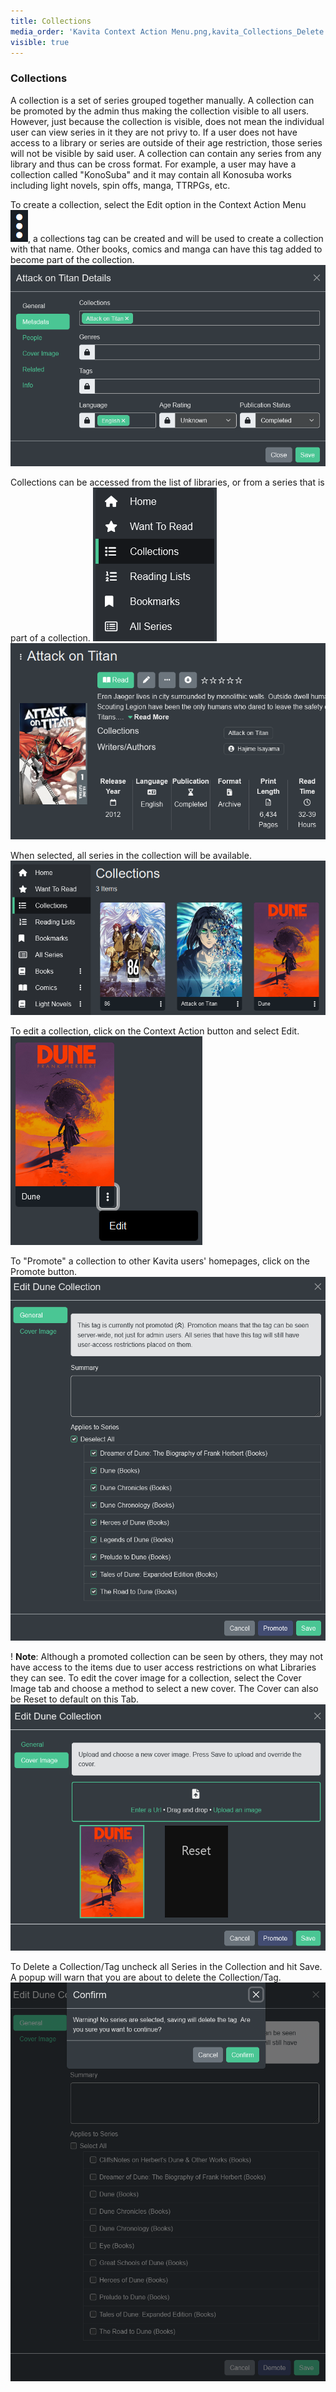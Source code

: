 ```yaml
---
title: Collections
media_order: 'Kavita Context Action Menu.png,kavita_Collections_Delete.webp,series_metadata_view.png,collections_from_series.png,collections_library.png,collections_homepage.png,edit_collection_button.png,promote_collection.png,edit_cover_image.png,delete_collection.png'
visible: true
---
```


### Collections

A collection is a set of series grouped together manually. A collection can be promoted by the admin thus making the collection visible to all users. However, just because the collection is visible, does not mean the individual user can view series in it they are not privy to. If a user does not have access to a library or series are outside of their age restriction, those series will not be visible by said user. A collection can contain any series from any library and thus can be cross format. For example, a user may have a collection called "KonoSuba" and it may contain all Konosuba works including light novels, spin offs, manga, TTRPGs, etc. 

To create a collection, select the Edit option in the Context Action Menu ![Kavita%20Context%20Action%20Menu](Kavita%20Context%20Action%20Menu.png "Kavita%20Context%20Action%20Menu"), a collections tag can be created and will be used to create a collection with that name. Other books, comics and manga can have this tag added to become part of the collection.
![series_metadata_view](series_metadata_view.png "series_metadata_view")

Collections can be accessed from the list of libraries, or from a series that is part of a collection.
![collections_homepage](collections_homepage.png "collections_homepage")
![collections_from_series](collections_from_series.png "collections_from_series")

When selected, all series in the collection will be available.
![collections_library](collections_library.png "collections_library")

To edit a collection, click on the Context Action button and select Edit.
![edit_collection_button](edit_collection_button.png "edit_collection_button")

To "Promote" a collection to other Kavita users' homepages, click on the Promote button.
![promote_collection](promote_collection.png "promote_collection")

! **Note**: Although a promoted collection can be seen by others, they may not have access to the items due to user access restrictions on what Libraries they can see.
To edit the cover image for a collection, select the Cover Image tab and choose a method to select a new cover. The Cover can also be Reset to default on this Tab.
![edit_cover_image](edit_cover_image.png "edit_cover_image")

To Delete a Collection/Tag uncheck all Series in the Collection and hit Save. A popup will warn that you are about to delete the Collection/Tag.
![delete_collection](delete_collection.png "delete_collection")
